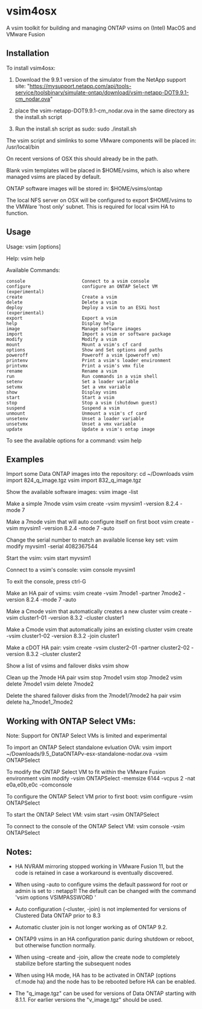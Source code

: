 # vsim4osx
A vsim toolkit for building and managing ONTAP vsims on (Intel) MacOS and VMware Fusion

## Installation

To install vsim4osx:
  1. Download the 9.9.1 version of the simulator from the NetApp support site:
     "https://mysupport.netapp.com/api/tools-service/toolsbinary/simulate-ontap/download/vsim-netapp-DOT9.9.1-cm_nodar.ova"

  2. place the vsim-netapp-DOT9.9.1-cm_nodar.ova in the same directory as the install.sh script

  3. Run the install.sh script as sudo:
       sudo ./install.sh

The vsim script and simlinks to some VMware components will be placed in:
/usr/local/bin

On recent versions of OSX this should already be in the path.

Blank vsim templates will be placed in $HOME/vsims, which is also where managed vsims are placed by default.

ONTAP software images will be stored in:
 $HOME/vsims/ontap

The local NFS server on OSX will be configured to export $HOME/vsims to the VMWare 'host only' subnet.  This is required for local vsim HA to function.

## Usage

Usage:
vsim <command> [options]

Help:
vsim help <command>

Available Commands:

    console                     Connect to a vsim console
    configure                   configure an ONTAP Select VM (experimental)
    create                      Create a vsim
    delete                      Delete a vsim
    deploy                      Deploy a vsim to an ESXi host (experimental)
    export                      Export a vsim
    help                        Display help
    image                       Manage software images
    import                      Import a vsim or software package
    modify                      Modify a vsim
    mount                       Mount a vsim's cf card
    options                     Show and Set options and paths
    poweroff                    Poweroff a vsim (poweroff vm)
    printenv                    Print a vsim's loader environment
    printvmx                    Print a vsim's vmx file
    rename                      Rename a vsim
    run                         Run commands in a vsim shell
    setenv                      Set a loader variable
    setvmx                      Set a vmx variable
    show                        Display vsims
    start                       Start a vsim
    stop                        Stop a vsim (shutdown guest)
    suspend                     Suspend a vsim
    unmount                     Unmount a vsim's cf card
    unsetenv                    Unset a loader variable
    unsetvmx                    Unset a vmx variable
    update                      Update a vsim's ontap image



To see the available options for a command:
vsim help <command>

## Examples

Import some Data ONTAP images into the repository:
    cd ~/Downloads
    vsim import 824_q_image.tgz
    vsim import 832_q_image.tgz

Show the available software images:
    vsim image -list

Make a simple 7mode vsim
    vsim create -vsim myvsim1 -version 8.2.4 -mode 7

Make a 7mode vsim that will auto configure itself on first boot
    vsim create -vsim myvsim1 -version 8.2.4 -mode 7 -auto

Change the serial number to match an available license key set:
    vsim modify myvsim1 -serial 4082367544

Start the vsim:
    vsim start myvsim1

Connect to a vsim's console:
    vsim console myvsim1

To exit the console, press ctrl-G

Make an HA pair of vsims:
    vsim create -vsim 7mode1 -partner 7mode2 -version 8.2.4 -mode 7 -auto

Make a Cmode vsim that automatically creates a new cluster
    vsim create -vsim cluster1-01 -version 8.3.2 -cluster cluster1

Make a Cmode vsim that automatically joins an existing cluster
    vsim create -vsim cluster1-02 -version 8.3.2 -join cluster1

Make a cDOT HA pair:
    vsim create -vsim cluster2-01 -partner cluster2-02 -version 8.3.2 -cluster cluster2

Show a list of vsims and failover disks
    vsim show

Clean up the 7mode HA pair
    vsim stop 7mode1
    vsim stop 7mode2
    vsim delete 7mode1
    vsim delete 7mode2

Delete the shared failover disks from the 7mode1/7mode2 ha pair
    vsim delete ha_7mode1_7mode2

## Working with ONTAP Select VMs:
Note: Support for ONTAP Select VMs is limited and experimental

To import an ONTAP Select standalone evluation OVA:
    vsim import ~/Downloads/9.5_DataONTAPv-esx-standalone-nodar.ova -vsim ONTAPSelect

To modify the ONTAP Select VM to fit within the VMware Fusion environment
    vsim modify -vsim ONTAPSelect -memsize 6144 -vcpus 2 -nat e0a,e0b,e0c -comconsole

To configure the ONTAP Select VM prior to first boot:
    vsim configure -vsim ONTAPSelect

To start the ONTAP Select VM:
    vsim start -vsim ONTAPSelect

To connect to the console of the ONTAP Select VM:
    vsim console -vsim ONTAPSelect

## Notes:
- HA NVRAM mirroring stopped working in VMware Fusion 11, but the code is retained in case a workaround is eventually discovered.

- When using -auto to configure vsims the default password for root or admin is set to : netapp1!
  The default can be changed with the command 'vsim options VSIMPASSWORD <new password>'

- Auto configuration (-cluster, -join) is not implemented for versions of Clustered Data ONTAP prior to 8.3

- Automatic cluster join is not longer working as of ONTAP 9.2.

- ONTAP9 vsims in an HA configuration panic during shutdown or reboot, but otherwise function normally.

- When using -create and -join, allow the create node to completely stabilize before starting the subsequent nodes

- When using HA mode, HA has to be activated in ONTAP (options cf.mode ha) and the node has to be rebooted before HA can be enabled.

- The "q_image.tgz" can be used for versions of Data ONTAP starting with 8.1.1.  For earlier versions the "v_image.tgz" should be used.
